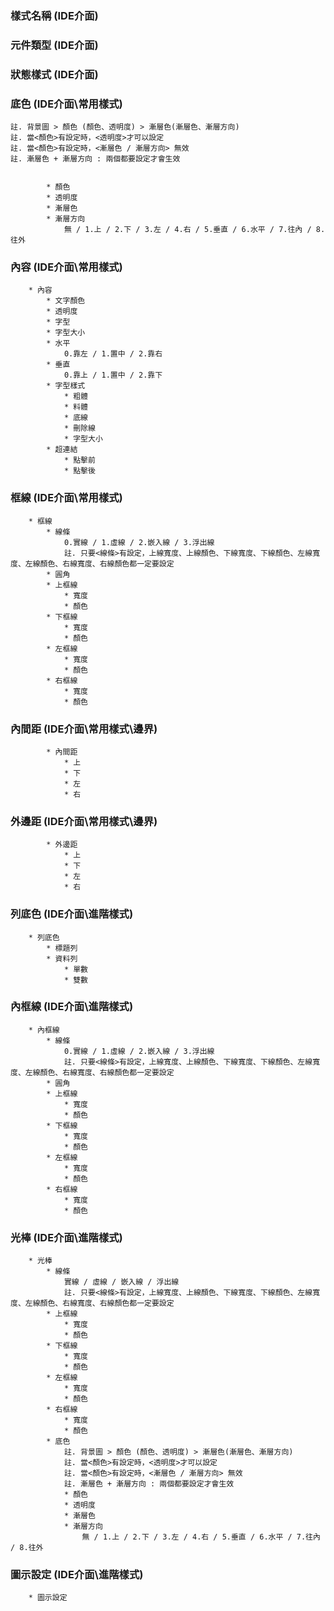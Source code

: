 ### <div id="stylename">樣式名稱 <path>(IDE介面)</path></div>

### <div id="styletype">元件類型 <path>(IDE介面)</path></div>
### <div id="statustype">狀態樣式 <path>(IDE介面)</path></div>
### <div id="background">底色 <path>(IDE介面\常用樣式)</path></div>

    註. 背景圖 > 顏色 (顏色、透明度) > 漸層色(漸層色、漸層方向)
    註. 當<顏色>有設定時，<透明度>才可以設定
    註. 當<顏色>有設定時，<漸層色 / 漸層方向> 無效
    註. 漸層色 + 漸層方向 : 兩個都要設定才會生效		
    

			* 顏色
			* 透明度
			* 漸層色
			* 漸層方向
                無 / 1.上 / 2.下 / 3.左 / 4.右 / 5.垂直 / 6.水平 / 7.往內 / 8.往外            
### <div id="content">內容 <path>(IDE介面\常用樣式)</path></div>            
		* 內容
            * 文字顏色
            * 透明度
            * 字型
            * 字型大小
            * 水平
                0.靠左 / 1.置中 / 2.靠右
            * 垂直
                0.靠上 / 1.置中 / 2.靠下
            * 字型樣式
                * 粗體
                * 料體
                * 底線
                * 刪除線        
                * 字型大小
			* 超連結
				* 點擊前
				* 點擊後
### <div id="border">框線 <path>(IDE介面\常用樣式)</path></div>                            			
		* 框線
			* 線條
                0.實線 / 1.虛線 / 2.嵌入線 / 3.浮出線
                註. 只要<線條>有設定，上線寬度、上線顏色、下線寬度、下線顏色、左線寬度、左線顏色、右線寬度、右線顏色都一定要設定            
			* 圓角
			* 上框線
				* 寬度
				* 顏色
			* 下框線
				* 寬度
				* 顏色
			* 左框線
				* 寬度
				* 顏色
			* 右框線
				* 寬度
				* 顏色
### <div id="padding">內間距 <path>(IDE介面\常用樣式\邊界)</path></div>
			* 內間距
				* 上
				* 下
				* 左
				* 右
### <div id="margin">外邊距 <path>(IDE介面\常用樣式\邊界)</path></div>
			* 外邊距
				* 上
				* 下
				* 左
				* 右
### <div id="grid_row_background">列底色 <path>(IDE介面\進階樣式)</path></div>
		* 列底色
			* 標題列
			* 資料列
				* 單數
				* 雙數

### <div id="content_border">內框線 <path>(IDE介面\進階樣式)</path></div>                
		* 內框線
			* 線條
                0.實線 / 1.虛線 / 2.嵌入線 / 3.浮出線
                註. 只要<線條>有設定，上線寬度、上線顏色、下線寬度、下線顏色、左線寬度、左線顏色、右線寬度、右線顏色都一定要設定            
			* 圓角
			* 上框線
				* 寬度
				* 顏色
			* 下框線
				* 寬度
				* 顏色
			* 左框線
				* 寬度
				* 顏色
			* 右框線
				* 寬度
				* 顏色

### <div id="focusbar">光棒 <path>(IDE介面\進階樣式)</path></div>
		* 光棒
			* 線條
                實線 / 虛線 / 嵌入線 / 浮出線
                註. 只要<線條>有設定，上線寬度、上線顏色、下線寬度、下線顏色、左線寬度、左線顏色、右線寬度、右線顏色都一定要設定            
			* 上框線
				* 寬度
				* 顏色
			* 下框線
				* 寬度
				* 顏色
			* 左框線
				* 寬度
				* 顏色
			* 右框線
				* 寬度
				* 顏色
			* 底色
                註. 背景圖 > 顏色 (顏色、透明度) > 漸層色(漸層色、漸層方向)
                註. 當<顏色>有設定時，<透明度>才可以設定
                註. 當<顏色>有設定時，<漸層色 / 漸層方向> 無效
                註. 漸層色 + 漸層方向 : 兩個都要設定才會生效            
				* 顏色
				* 透明度
				* 漸層色
				* 漸層方向
                    無 / 1.上 / 2.下 / 3.左 / 4.右 / 5.垂直 / 6.水平 / 7.往內 / 8.往外
### <div id="icon">圖示設定 <path>(IDE介面\進階樣式)</path></div>

		* 圖示設定
